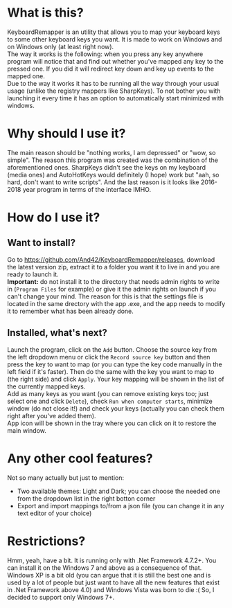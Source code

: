 # What is this?

KeyboardRemapper is an utility that allows you to map your keyboard keys to some other keyboard keys you want. It is made to work on Windows and on Windows only (at least right now).\
The way it works is the following: when you press any key anywhere program will notice that and find out whether you've mapped any key to the pressed one. If you did it will redirect key down and key up events to the mapped one.\
Due to the way it works it has to be running all the way through your usual usage (unlike the registry mappers like SharpKeys). To not bother you with launching it every time it has an option to automatically start minimized with windows.

# Why should I use it?

The main reason should be "nothing works, I am depressed" or "wow, so simple". The reason this program was created was the combination of the aforementioned ones. SharpKeys didn't see the keys on my keyboard (media ones) and AutoHotKeys would definitely (I hope) work but "aah, so hard, don't want to write scripts". And the last reason is it looks like 2016-2018 year program in terms of the interface IMHO.

# How do I use it?

## Want to install?

Go to https://github.com/And42/KeyboardRemapper/releases, download the latest version zip, extract it to a folder you want it to live in and you are ready to launch it.\
**Important:** do not install it to the directory that needs admin rights to write in (`Program Files` for example) or give it the admin rights on launch if you can't change your mind. The reason for this is that the settings file is located in the same drectory with the app .exe, and the app needs to modify it to remember what has been already done.

## Installed, what's next?

Launch the program, click on the `Add` button. Choose the source key from the left dropdown menu or click the `Record source key` button and then press the key to want to map (or you can type the key code manually in the left field if it's faster). Then do the same with the key you want to map to (the right side) and click `Apply`. Your key mapping will be shown in the list of the currently mapped keys.\
Add as many keys as you want (you can remove existing keys too; just select one and click `Delete`), check `Run when computer starts`, minimize window (do not close it!) and check your keys (actually you can check them right after you've added them).\
App icon will be shown in the tray where you can click on it to restore the main window.

# Any other cool features?

Not so many actually but just to mention:
* Two available themes: Light and Dark; you can choose the needed one from the dropdown list in the right botton corner
* Export and import mappings to/from a json file (you can change it in any text editor of your choice)

# Restrictions?

Hmm, yeah, have a bit. It is running only with .Net Framework 4.7.2+. You can install it on the Windows 7 and above as a consequence of that. Windows XP is a bit old (you can argue that it is still the best one and is used by a lot of people but just want to have all the new features that exist in .Net Framework above 4.0) and Windows Vista was born to die :( So, I decided to support only Windows 7+.
